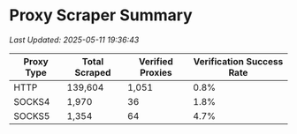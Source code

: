 # Proxy Scraper Summary

_Last Updated: 2025-05-11 19:36:43_

| Proxy Type | Total Scraped | Verified Proxies | Verification Success Rate |
|------------|--------------|------------------|--------------------------|
| HTTP | 139,604 | 1,051 | 0.8% |
| SOCKS4 | 1,970 | 36 | 1.8% |
| SOCKS5 | 1,354 | 64 | 4.7% |
